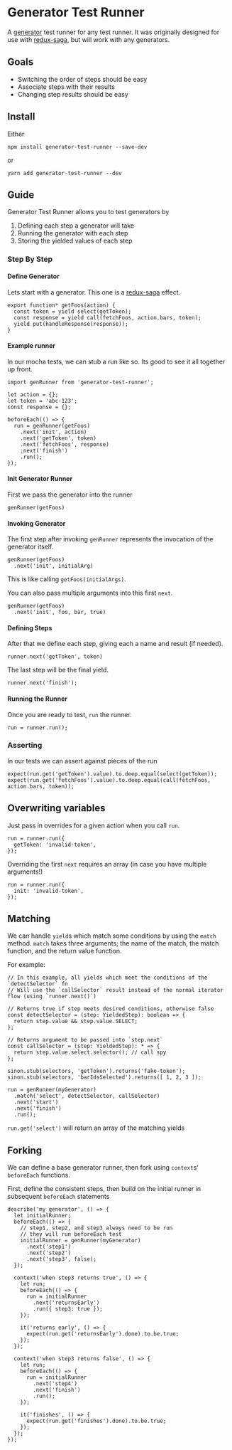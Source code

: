 # Generator Test Runner
A [generator](https://developer.mozilla.org/en-US/docs/Web/JavaScript/Reference/Global_Objects/Generator) test runner for any test runner.  It was originally designed for use with [redux-saga](https://github.com/yelouafi/redux-saga), but will work with any generators.

## Goals
- Switching the order of steps should be easy
- Associate steps with their results
- Changing step results should be easy

## Install
Either
```
npm install generator-test-runner --save-dev
```
or
```
yarn add generator-test-runner --dev
```

## Guide
Generator Test Runner allows you to test generators by

1. Defining each step a generator will take
2. Running the generator with each step
3. Storing the yielded values of each step

### Step By Step
#### Define Generator
Lets start with a generator.  This one is a [redux-saga](https://github.com/redux-saga/redux-saga) effect.
```es6
export function* getFoos(action) {
  const token = yield select(getToken);
  const response = yield call(fetchFoos, action.bars, token);
  yield put(handleResponse(response));
}
```

#### Example runner
In our mocha tests, we can stub a run like so.  Its good to see it all together up front.
```es6
import genRunner from 'generator-test-runner';

let action = {};
let token = 'abc-123';
const response = {};

beforeEach(() => {
  run = genRunner(getFoos)
    .next('init', action)
    .next('getToken', token)
    .next('fetchFoos', response)
    .next('finish')
    .run();
});
```
#### Init Generator Runner
First we pass the generator into the runner
```es6
genRunner(getFoos)
```

#### Invoking Generator
The first step after invoking `genRunner` represents the invocation of the generator itself.
```es6
genRunner(getFoos)
  .next('init', initialArg)
```
This is like calling `getFoos(initialArgs)`.

You can also pass multiple arguments into this first `next`.
```es6
genRunner(getFoos)
  .next('init', foo, bar, true)
```

#### Defining Steps
After that we define each step, giving each a name and result (if needed).
```es6
runner.next('getToken', token)
```

The last step will be the final yield.
```es6
runner.next('finish');
```

#### Running the Runner
Once you are ready to test, `run` the runner.
```es6
run = runner.run();
```

### Asserting
In our tests we can assert against pieces of the run
```es6
expect(run.get('getToken').value).to.deep.equal(select(getToken));
expect(run.get('fetchFoos').value).to.deep.equal(call(fetchFoos, action.bars, token));
```

## Overwriting variables
Just pass in overrides for a given action when you call `run`.
```es6
run = runner.run({
  getToken: 'invalid-token',
});
```

Overriding the first `next` requires an array (in case you have multiple arguments!)
```es6
run = runner.run({
  init: 'invalid-token',
});
```

## Matching
We can handle `yield`s which match some conditions by using the `match` method.  `match` takes three arguments; the name of the match, the match function, and the return value function.

For example:
```es6
// In this example, all yields which meet the conditions of the `detectSelector` fn
// Will use the `callSelector` result instead of the normal iterator flow (using `runner.next()`)

// Returns true if step meets desired conditions, otherwise false
const detectSelector = (step: YieldedStep): boolean => {
  return step.value && step.value.SELECT;
};

// Returns argument to be passed into `step.next`
const callSelector = (step: YieldedStep): * => {
  return step.value.select.selector(); // call spy
};

sinon.stub(selectors, 'getToken').returns('fake-token');
sinon.stub(selectors, 'barIdsSelected').returns([ 1, 2, 3 ]);

run = genRunner(myGenerator)
  .match('select', detectSelector, callSelector)
  .next('start')
  .next('finish')
  .run();
```

`run.get('select')` will return an array of the matching yields

## Forking
We can define a base generator runner, then fork using `context`s' `beforeEach` functions.

First, define the consistent steps, then build on the initial runner in subsequent `beforeEach` statements
```es6
describe('my generator', () => {
  let initialRunner;
  beforeEach(() => {
    // step1, step2, and step3 always need to be run
    // they will run beforeEach test
    initialRunner = genRunner(myGenerator)
      .next('step1')
      .next('step2')
      .next('step3', false);
  });

  context('when step3 returns true', () => {
    let run;
    beforeEach(() => {
      run = initialRunner
        .next('returnsEarly')
        .run({ step3: true });
    });

    it('returns early', () => {
      expect(run.get('returnsEarly').done).to.be.true;
    });
  });

  context('when step3 returns false', () => {
    let run;
    beforeEach(() => {
      run = initialRunner
        .next('step4')
        .next('finish')
        .run();
    });

    it('finishes', () => {
      expect(run.get('finishes').done).to.be.true;
    });
  });
});
```
